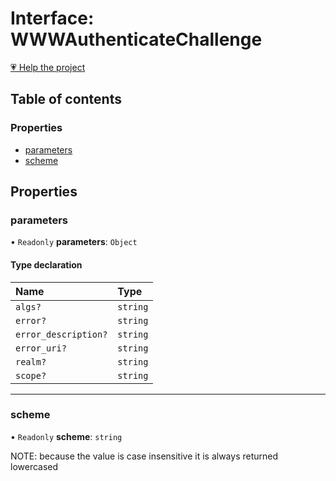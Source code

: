 # Interface: WWWAuthenticateChallenge

[💗 Help the project](https://github.com/sponsors/panva)

## Table of contents

### Properties

- [parameters](WWWAuthenticateChallenge.md#parameters)
- [scheme](WWWAuthenticateChallenge.md#scheme)

## Properties

### parameters

• `Readonly` **parameters**: `Object`

#### Type declaration

| Name | Type |
| :------ | :------ |
| `algs?` | `string` |
| `error?` | `string` |
| `error_description?` | `string` |
| `error_uri?` | `string` |
| `realm?` | `string` |
| `scope?` | `string` |

___

### scheme

• `Readonly` **scheme**: `string`

NOTE: because the value is case insensitive it is always returned lowercased
